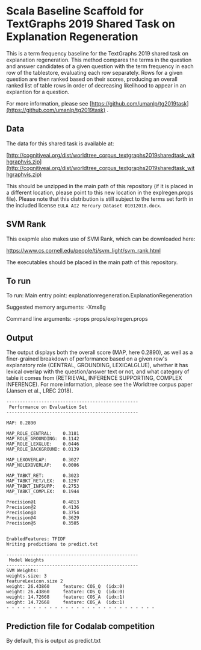 # Scala Baseline Scaffold for TextGraphs 2019 Shared Task on Explanation Regeneration

This is a term frequency baseline for the TextGraphs 2019 shared task on explanation regeneration.  This method compares the terms in the question and answer candidates of a given question with the term frequency in each row of the tablestore, evaluating each row separately.  Rows for a given question are then ranked based on their scores, producing an overall ranked list of table rows in order of decreasing likelihood to appear in an explantion for a question. 

For more information, please see [https://github.com/umanlp/tg2019task](https://github.com/umanlp/tg2019task) .

## Data
The data for this shared task is available at: 

[http://cognitiveai.org/dist/worldtree_corpus_textgraphs2019sharedtask_withgraphvis.zip](http://cognitiveai.org/dist/worldtree_corpus_textgraphs2019sharedtask_withgraphvis.zip)

This should be unzipped in the main path of this repository (if it is placed in a different location, please point to this new location in the explregen.props file). Please note that this distribution is still subject to the terms set forth in the included license `EULA AI2 Mercury Dataset 01012018.docx`.

## SVM Rank
This exapmle also makes use of SVM Rank, which can be downloaded here:

https://www.cs.cornell.edu/people/tj/svm_light/svm_rank.html

The executables should be placed in the main path of this repository.

## To run
To run:
Main entry point: explanationregeneration.ExplanationRegeneration

 Suggested memory arguments:
 -Xmx8g

 Command line arguments:
-props props/explregen.props

## Output
The output displays both the overall score (MAP, here 0.2890), as well as a finer-grained breakdown of performance based on a given row's explanatory role (CENTRAL, GROUNDING, LEXICALGLUE), whether it has lexical overlap with the question/answer text or not, and what category of table it comes from (RETRIEVAL, INFERENCE SUPPORTING, COMPLEX INFERENCE).  For more information, please see the Worldtree corpus paper (Jansen et al., LREC 2018).
```
-------------------------------------------------
 Performance on Evaluation Set
-------------------------------------------------

MAP: 0.2890

MAP_ROLE_CENTRAL:    0.3181
MAP_ROLE_GROUNDING:  0.1142
MAP_ROLE_LEXGLUE:    0.0446
MAP_ROLE_BACKGROUND: 0.0139

MAP_LEXOVERLAP:      0.3027
MAP_NOLEXOVERLAP:    0.0006

MAP_TABKT_RET:       0.3023
MAP_TABKT_RET/LEX:   0.1297
MAP_TABKT_INFSUPP:   0.2753
MAP_TABKT_COMPLEX:   0.1944

Precision@1          0.4813
Precision@2          0.4136
Precision@3          0.3754
Precision@4          0.3629
Precision@5          0.3505


EnabledFeatures: TFIDF
Writing predictions to predict.txt

-------------------------------------------------
 Model Weights
-------------------------------------------------
SVM Weights: 
weights.size: 3
featureLexicon.size 2
weight: 26.43860 	 feature: COS_Q  (idx:0)
weight: 26.43860 	 feature: COS_Q  (idx:0)
weight: 14.72668 	 feature: COS_A  (idx:1)
weight: 14.72668 	 feature: COS_A  (idx:1)
- - - - - - - - - - - - - - - - - - - - - - - - - - - - 

```

## Prediction file for Codalab competition
By default, this is output as predict.txt
